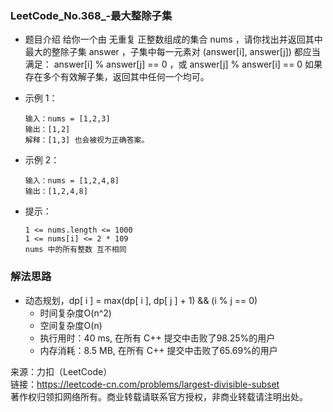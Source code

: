 ### LeetCode_No.368_-最大整除子集
* 题目介绍
      给你一个由 无重复 正整数组成的集合 nums ，请你找出并返回其中最大的整除子集 answer ，子集中每一元素对 (answer[i], answer[j]) 都应当满足：
      answer[i] % answer[j] == 0 ，或
      answer[j] % answer[i] == 0
      如果存在多个有效解子集，返回其中任何一个均可。
* 示例 1：

      输入：nums = [1,2,3]
      输出：[1,2]
      解释：[1,3] 也会被视为正确答案。
* 示例 2：

      输入：nums = [1,2,4,8]
      输出：[1,2,4,8]
* 提示：

      1 <= nums.length <= 1000
      1 <= nums[i] <= 2 * 109
      nums 中的所有整数 互不相同

### 解法思路
* 动态规划，dp[ i ] = max(dp[ i ], dp[ j ] + 1) && (i % j == 0)
  * 时间复杂度O(n^2)
  * 空间复杂度O(n)
  *	执行用时：40 ms, 在所有 C++ 提交中击败了98.25%的用户
  *	内存消耗：8.5 MB, 在所有 C++ 提交中击败了65.69%的用户

来源：力扣（LeetCode）\
链接：https://leetcode-cn.com/problems/largest-divisible-subset \
著作权归领扣网络所有。商业转载请联系官方授权，非商业转载请注明出处。
